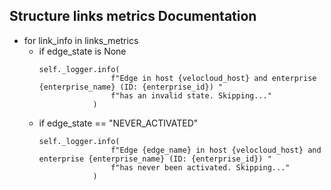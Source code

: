## Structure links metrics Documentation

* for link_info in links_metrics
  * if edge_state is None
    ```
    self._logger.info(
                    f"Edge in host {velocloud_host} and enterprise {enterprise_name} (ID: {enterprise_id}) "
                    f"has an invalid state. Skipping..."
                )
    ```
  * if edge_state == "NEVER_ACTIVATED"
    ```
    self._logger.info(
                    f"Edge {edge_name} in host {velocloud_host} and enterprise {enterprise_name} (ID: {enterprise_id}) "
                    f"has never been activated. Skipping..."
                )
    ```
    
